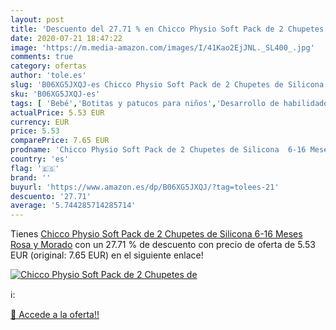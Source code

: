 ```yaml
---
layout: post
title: 'Descuento del 27.71 % en Chicco Physio Soft Pack de 2 Chupetes de'
date: 2020-07-21 18:47:22
image: 'https://m.media-amazon.com/images/I/41Kao2EjJNL._SL400_.jpg'
comments: true
category: ofertas
author: 'tole.es'
slug: 'B06XG5JXQJ-es Chicco Physio Soft Pack de 2 Chupetes de Silicona 6-16...'
sku: 'B06XG5JXQJ-es'
tags: [ 'Bebé','Botitas y patucos para niños','Desarrollo de habilidades motoras','Juguetes','Juguetes para Bebés y primera infancia','Juguetes para apilar y encajar','Juguetes y juegos','Lactancia y alimentación','Recipientes para comida','Zapatos','Zapatos para bebés','Zapatos para niños','Zapatos y complementos','chicco','chupetes', ]
actualPrice: 5.53 EUR
currency: EUR
price: 5.53
comparePrice: 7.65 EUR
prodname: 'Chicco Physio Soft Pack de 2 Chupetes de Silicona  6-16 Meses   Rosa y Morado'
country: 'es'
flag: '🇪🇸'
brand: ''
buyurl: 'https://www.amazon.es/dp/B06XG5JXQJ/?tag=tolees-21'
descuento: '27.71'
average: '5.744285714285714'
---
```


Tienes [Chicco Physio Soft Pack de 2 Chupetes de Silicona  6-16 Meses   Rosa y Morado](https://www.amazon.es/dp/B06XG5JXQJ/?tag=tolees-21) con un 27.71 % de descuento con precio de oferta de 5.53 EUR (original: 7.65 EUR) en el siguiente enlace!

[![Chicco Physio Soft Pack de 2 Chupetes de](https://m.media-amazon.com/images/I/41Kao2EjJNL._SL400_.jpg)](https://www.amazon.es/dp/B06XG5JXQJ/?tag=tolees-21)

ℹ️:


[🛒 Accede a la oferta!!](https://www.amazon.es/dp/B06XG5JXQJ/?tag=tolees-21)
